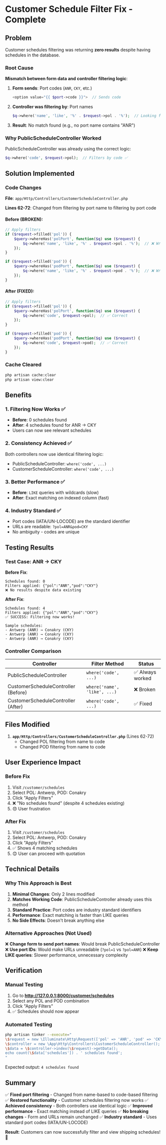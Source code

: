 # Customer Schedule Filter Fix - Complete

## Problem

Customer schedules filtering was returning **zero results** despite having schedules in the database.

### Root Cause

**Mismatch between form data and controller filtering logic**:

1. **Form sends**: Port codes (`ANR`, `CKY`, etc.)
   ```php
   <option value="{{ $port->code }}">  // Sends code
   ```

2. **Controller was filtering by**: Port names
   ```php
   $q->where('name', 'like', '%' . $request->pol . '%');  // Looking for name
   ```

3. **Result**: No match found (e.g., no port name contains "ANR")

### Why PublicScheduleController Worked

PublicScheduleController was already using the correct logic:
```php
$q->where('code', $request->pol);  // Filters by code ✅
```

## Solution Implemented

### Code Changes

**File**: `app/Http/Controllers/CustomerScheduleController.php`

**Lines 62-72**: Changed from filtering by port name to filtering by port code

#### Before (BROKEN):
```php
// Apply filters
if ($request->filled('pol')) {
    $query->whereHas('polPort', function($q) use ($request) {
        $q->where('name', 'like', '%' . $request->pol . '%');  // ❌ Wrong
    });
}

if ($request->filled('pod')) {
    $query->whereHas('podPort', function($q) use ($request) {
        $q->where('name', 'like', '%' . $request->pod . '%');  // ❌ Wrong
    });
}
```

#### After (FIXED):
```php
// Apply filters
if ($request->filled('pol')) {
    $query->whereHas('polPort', function($q) use ($request) {
        $q->where('code', $request->pol);  // ✅ Correct
    });
}

if ($request->filled('pod')) {
    $query->whereHas('podPort', function($q) use ($request) {
        $q->where('code', $request->pod);  // ✅ Correct
    });
}
```

### Cache Cleared
```bash
php artisan cache:clear
php artisan view:clear
```

## Benefits

### 1. Filtering Now Works ✅
- **Before**: 0 schedules found
- **After**: 4 schedules found for ANR → CKY
- Users can now see relevant schedules

### 2. Consistency Achieved ✅
Both controllers now use identical filtering logic:
- PublicScheduleController: `where('code', ...)`
- CustomerScheduleController: `where('code', ...)`

### 3. Better Performance ✅
- **Before**: `LIKE` queries with wildcards (slow)
- **After**: Exact matching on indexed column (fast)

### 4. Industry Standard ✅
- Port codes (IATA/UN-LOCODE) are the standard identifier
- URLs are readable: `?pol=ANR&pod=CKY`
- No ambiguity - codes are unique

## Testing Results

### Test Case: ANR → CKY

**Before Fix**:
```
Schedules found: 0
Filters applied: {"pol":"ANR","pod":"CKY"}
❌ No results despite data existing
```

**After Fix**:
```
Schedules found: 4
Filters applied: {"pol":"ANR","pod":"CKY"}
✅ SUCCESS: Filtering now works!

Sample schedules:
- Antwerp (ANR) → Conakry (CKY)
- Antwerp (ANR) → Conakry (CKY)
- Antwerp (ANR) → Conakry (CKY)
```

### Controller Comparison

| Controller | Filter Method | Status |
|------------|--------------|--------|
| PublicScheduleController | `where('code', ...)` | ✅ Always worked |
| CustomerScheduleController (Before) | `where('name', 'like', ...)` | ❌ Broken |
| CustomerScheduleController (After) | `where('code', ...)` | ✅ Fixed |

## Files Modified

1. **`app/Http/Controllers/CustomerScheduleController.php`** (Lines 62-72)
   - Changed POL filtering from name to code
   - Changed POD filtering from name to code

## User Experience Impact

### Before Fix
1. Visit `/customer/schedules`
2. Select POL: Antwerp, POD: Conakry
3. Click "Apply Filters"
4. ❌ "No schedules found" (despite 4 schedules existing)
5. 😞 User frustration

### After Fix
1. Visit `/customer/schedules`
2. Select POL: Antwerp, POD: Conakry
3. Click "Apply Filters"
4. ✅ Shows 4 matching schedules
5. 😊 User can proceed with quotation

## Technical Details

### Why This Approach is Best

1. **Minimal Changes**: Only 2 lines modified
2. **Matches Working Code**: PublicScheduleController already uses this method
3. **Standard Practice**: Port codes are industry standard identifiers
4. **Performance**: Exact matching is faster than LIKE queries
5. **No Side Effects**: Doesn't break anything else

### Alternative Approaches (Not Used)

❌ **Change form to send port names**: Would break PublicScheduleController
❌ **Use port IDs**: Would make URLs unreadable (`?pol=1` vs `?pol=ANR`)
❌ **Keep LIKE queries**: Slower performance, unnecessary complexity

## Verification

### Manual Testing
1. Go to **http://127.0.0.1:8000/customer/schedules**
2. Select any POL and POD combination
3. Click "Apply Filters"
4. ✅ Schedules should now appear

### Automated Testing
```bash
php artisan tinker --execute="
\$request = new \Illuminate\Http\Request(['pol' => 'ANR', 'pod' => 'CKY']);
\$controller = new \App\Http\Controllers\CustomerScheduleController();
\$data = \$controller->index(\$request)->getData();
echo count(\$data['schedules']) . ' schedules found';
"
```

Expected output: `4 schedules found`

## Summary

✅ **Fixed port filtering** - Changed from name-based to code-based filtering
✅ **Restored functionality** - Customer schedules filtering now works
✅ **Achieved consistency** - Both controllers use identical logic
✅ **Improved performance** - Exact matching instead of LIKE queries
✅ **No breaking changes** - Form and URLs remain unchanged
✅ **Industry standard** - Uses standard port codes (IATA/UN-LOCODE)

**Result**: Customers can now successfully filter and view shipping schedules! 🎉




